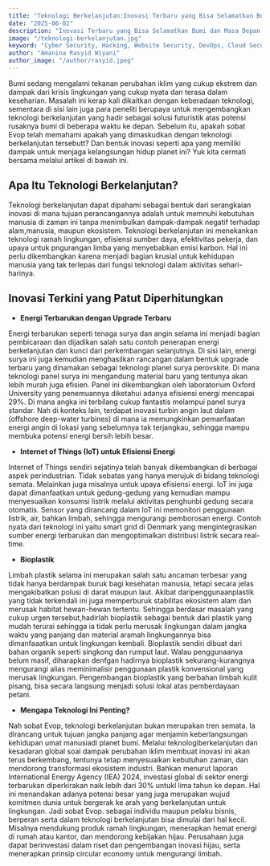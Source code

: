 ```yaml
---
title: "Teknologi Berkelanjutan:Inovasi Terbaru yang Bisa Selamatkan Bumi dan Masa Depan Kita"
date: "2025-06-02"
description: "Inovasi Terbaru yang Bisa Selamatkan Bumi dan Masa Depan Kita"
image: "/teknologi-berkelanjutan.jpg"
keyword: "Cyber Security, Hacking, Website Security, DevOps, Cloud Security, Secure,inovasi,sustainability"
author: "Amanina Rasyid Wiyani"
author_image: "/author/rasyid.jpeg"
---
```


Bumi sedang mengalami tekanan perubahan iklim yang cukup ekstrem dan dampak dari krisis lingkungan yang cukup nyata dan terasa dalam keseharian. Masalah ini kerap kali dikaitkan dengan keberadaan teknologi, sementara di sisi lain juga para peneliti berupaya untuk mengembangkan teknologi berkelanjutan yang hadir sebagai solusi futuristik atas potensi rusaknya bumi di beberapa waktu ke depan. Sebelum itu, apakah sobat Evop telah memahami apakah yang dimaskudkan dengan teknologi berkelanjutan tersebutt? Dan bentuk inovasi seperti apa yang memiliki dampak untuk menjaga kelangsungan hidup planet ini? Yuk kita cermati bersama melalui artikel di bawah ini.

## Apa Itu Teknologi Berkelanjutan?

Teknologi berkelanjutan dapat dipahami sebagai bentuk dari serangkaian inovasi di mana tujuan perancangannya adalah untuk memnuhi kebutuhan manusia di zaman ini tanpa menimbulkan dampak-dampak negatif terhadap alam,manusia, maupun ekosistem. Teknologi berkelanjutan ini menekankan teknologi ramah lingkungan, efisiensi sumber daya, efektivitas pekerja, dan upaya untuk pngurangan limba yang menyebabkan emisi karbon. Hal ini perlu dikembangkan karena menjadi bagian krusial untuk kehidupan manusia yang tak terlepas dari fungsi teknologi dalam aktivitas sehari-harinya. 

## Inovasi Terkini yang Patut Diperhitungkan

- **Energi Terbarukan dengan Upgrade Terbaru**

Energi terbarukan seperti tenaga surya dan angin selama ini menjadi bagian pembicaraan dan dijadikan salah satu contoh penerapan energi berkelanjutan dan kunci dari perkembangan selanjutnya. Di sisi lain, energi surya ini juga kemudian menghasilkan rancangan dalam bentuk upgrade terbaru yang dinamakan sebagai teknologi planel surya perovskite. Di mana teknologi panel surya ini mengandung material baru yang tentunya akan lebih murah juga efisien. Panel ini dikembangkan oleh laboratorium Oxford University yang penemuannya diketahui adanya efisiensi energi mencapai 29%. Di mana angka ini terbilang cukup fantastis melampui panel surya standar. Nah di konteks lain, terdapat inovasi turbin angin laut dalam (offshore deep-water turbines) di mana ia memungkinkan pemanfaatan energi angin di lokasi yang sebelumnya tak terjangkau, sehingga mampu membuka potensi energi bersih lebih besar. 

- **Internet of Things (IoT) untuk Efisiensi Energi**

Internet of Things sendiri sejatinya telah banyak dikembangkan di berbagai aspek perindustrian. Tidak sebatas yang hanya merujuk di bidang teknologi semata. Melainkan juga misalnya untuk upaya efisiensi energi. IoT ini juga dapat dimanfaatkan untuk gedung-gedung yang kemudian mampu menyesuaikan konsumsi listrik melalui aktivitas penghunbi gedung secara otomatis. Sensor yang dirancang dalam IoT ini memonitori penggunaan listrik, air, bahkan limbah, sehingga mengurangi pemborosan energi. Contoh nyata dari teknologi ini yaitu smart grid di Denmark yang mengintegrasikan sumber energi terbarukan dan mengoptimalkan distribusi listrik secara real-time.

- **Bioplastik**

Limbah plastik selama ini merupakan salah satu ancaman terbesar yang tidak hanya berdampak buruk bagi kesehatan manusia, tetapi secara jelas mengakibatkan polusi di darat maupun laut. Akibat daripenggunaanplastik yang tidak terkendali ini juga memperburuk stabilitas ekosistem alam dan merusak habitat hewan-hewan tertentu. Sehingga berdasar masalah yang cukup urgen tersebut,hadirlah bioplastik sebagai bentuk dari plastik yang mudah terurai sehingga ia tidak perlu merusak lingkungan dalam jangka waktu yang panjang dan material aramah lingkungannya bisa dimanfaaatkan untuk lingkungan kembali. Bioplastik sendiri dibuat dari bahan organik seperti singkong dan rumput laut. Walau penggunaanya belum masif, diharapkan denfgan hadirnya bioplastik sekurang-kurangnya mengurangi alias meminimalisir penggunaan plastik konvensional yang merusak lingkungan. Pengembangan bioplastik yang berbahan limbah kulit pisang, bisa secara langsung menjadi solusi lokal atas pemberdayaan petani. 

- **Mengapa Teknologi Ini Penting?**

Nah sobat Evop, teknologi berkelanjutan bukan merupakan tren semata. Ia dirancang untuk tujuan jangka panjang agar menjamin keberlangsungan kehidupan umat manusiadi planet bumi. Melalui teknologiberkelanjutan dan kesadaran global soal dampak perubahan iklim membuat inovasi ini akan terus berkembang, tentunya tetap menyesuaikan kebutuhan zaman, dan mendorong transformasi ekosistem industri. Bahkan menurut laporan International Energy Agency (IEA) 2024, investasi global di sektor energi terbarukan diperkirakan naik lebih dari 30% untukl lima tahun ke depan. Hal ini menandakan adanya potensi besar yang juga merupakan wujud komitmen dunia untuk bergerak ke arah yang berkelanjutan untuk lingkungan.
Jadi sobat Evop. sebagai individu maupun pelaku bisnis, berperan serta dalam teknologi berkelanjutan bisa dimulai dari hal kecil. Misalnya mendukung produk ramah lingkungan, menerapkan hemat energi di rumah atau kantor, dan mendorong kebijakan hijau. Perusahaan juga dapat berinvestasi dalam riset dan pengembangan inovasi hijau, serta menerapkan prinsip circular economy untuk mengurangi limbah.

